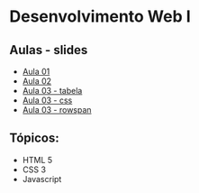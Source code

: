 # Desenvolvimento Web I

## Aulas - slides
- [Aula 01](slides/tads-web-aula-01.pdf)
- [Aula 02](slides/tads-web-aula-02.pdf)
- [Aula 03 - tabela](slides/tads-web-aula-03-tabelas.pdf)
- [Aula 03 - css](slides/tads-web-aula-03-css.pdf)
- [Aula 03 - rowspan](slides/tads-web-aula-03-rowspan.pdf)

## Tópicos:
- HTML 5
- CSS 3
- Javascript

